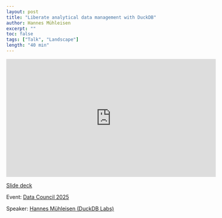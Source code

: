 ```yaml
---
layout: post
title: "Liberate analytical data management with DuckDB"
author: Hannes Mühleisen
excerpt: ""
toc: false
tags: ["Talk", "Landscape"]
length: "40 min"
---
```


<div class="video-container">
<iframe width="560" height="315" src="https://www.youtube-nocookie.com/embed/o53onmgnQDU?si=7nUCLymvtVwG51nc" title="YouTube video player" frameborder="0" allow="accelerometer; autoplay; clipboard-write; encrypted-media; gyroscope; picture-in-picture; web-share" referrerpolicy="strict-origin-when-cross-origin" allowfullscreen></iframe>
</div>

[Slide deck](https://blobs.duckdb.org/slides/data-council-2025-liberate-analytical-data-management-with-duckdb.pdf)

Event: [Data Council 2025](https://www.datacouncil.ai/bay-2025)

Speaker: [Hannes Mühleisen (DuckDB Labs)](https://hannes.muehleisen.org/)

